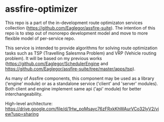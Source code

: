 # assfire-optimizer

This repo is a part of the in-development route optimizaton services collection (https://github.com/Eaglegor/assfire-suite). The intention of this repo is to step out of monorepo development model and move to more flexible model of per-service repo.

This service is intended to provide algorithms for solving route optimization tasks such as TSP (Travelling Salesmna Problem) and VRP (Vehicle routing problem). It will be based on my previous works (https://github.com/Eaglegor/SchedulerEngine and https://github.com/Eaglegor/assfire-suite/tree/master/apps/tsp).

As many of Assfire components, this component may be used as a library ('engine' module) or as a standalone service ('client' and 'server' modules). Both client and engine implement same api ('api' module) for better interchangeability.

High-level architecture: https://drive.google.com/file/d/1Hw_poMsayc76zFRxkKhWAurVCo32IyV2/view?usp=sharing
